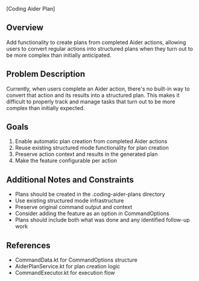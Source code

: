 [Coding Aider Plan]

## Overview
Add functionality to create plans from completed Aider actions, allowing users to convert regular actions into structured plans when they turn out to be more complex than initially anticipated.

## Problem Description
Currently, when users complete an Aider action, there's no built-in way to convert that action and its results into a structured plan. This makes it difficult to properly track and manage tasks that turn out to be more complex than initially expected.

## Goals
1. Enable automatic plan creation from completed Aider actions
2. Reuse existing structured mode functionality for plan creation
3. Preserve action context and results in the generated plan
4. Make the feature configurable per action

## Additional Notes and Constraints
- Plans should be created in the .coding-aider-plans directory
- Use existing structured mode infrastructure
- Preserve original command output and context
- Consider adding the feature as an option in CommandOptions
- Plans should include both what was done and any identified follow-up work

## References
- CommandData.kt for CommandOptions structure
- AiderPlanService.kt for plan creation logic
- CommandExecutor.kt for execution flow
